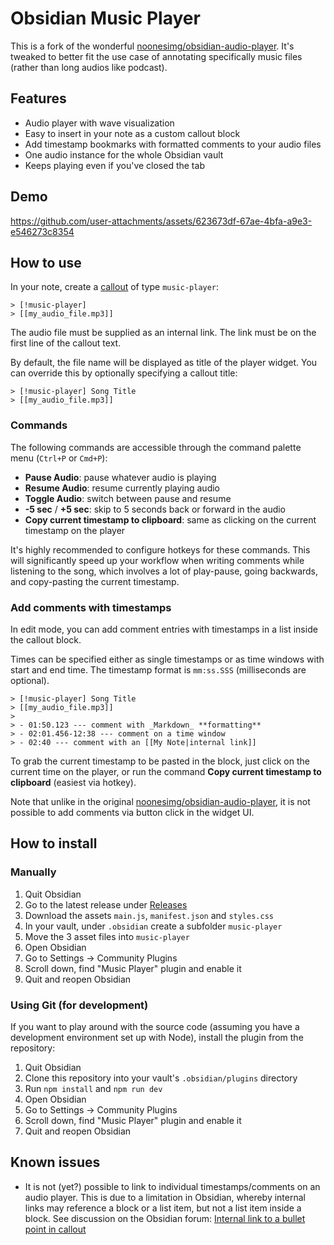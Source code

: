 # Obsidian Music Player

This is a fork of the wonderful [noonesimg/obsidian-audio-player](https://github.com/noonesimg/obsidian-audio-player). It's tweaked to better fit the use case of annotating specifically music files (rather than long audios like podcast).

## Features

- Audio player with wave visualization
- Easy to insert in your note as a custom callout block
- Add timestamp bookmarks with formatted comments to your audio files
- One audio instance for the whole Obsidian vault
- Keeps playing even if you've closed the tab

## Demo



https://github.com/user-attachments/assets/623673df-67ae-4bfa-a9e3-e546273c8354



## How to use

In your note, create a [callout](https://help.obsidian.md/Editing+and+formatting/Callouts) of type `music-player`:

```
> [!music-player]
> [[my_audio_file.mp3]]
```

The audio file must be supplied as an internal link. The link must be on the first line of the callout text.

By default, the file name will be displayed as title of the player widget. You can override this by optionally specifying a callout title:

```
> [!music-player] Song Title
> [[my_audio_file.mp3]]
```

### Commands

The following commands are accessible through the command palette menu (`Ctrl+P` or `Cmd+P`):

- **Pause Audio**: pause whatever audio is playing
- **Resume Audio**: resume currently playing audio
- **Toggle Audio**: switch between pause and resume
- **-5 sec** / **+5 sec**: skip to 5 seconds back or forward in the audio
- **Copy current timestamp to clipboard**: same as clicking on the current timestamp on the player

It's highly recommended to configure hotkeys for these commands. This will significantly speed up your workflow when writing comments while listening to the song, which involves a lot of play-pause, going backwards, and copy-pasting the current timestamp.

### Add comments with timestamps

In edit mode, you can add comment entries with timestamps in a list inside the callout block.

Times can be specified either as single timestamps or as time windows with start and end time. The timestamp format is `mm:ss.SSS` (milliseconds are optional).

```
> [!music-player] Song Title
> [[my_audio_file.mp3]]
>
> - 01:50.123 --- comment with _Markdown_ **formatting**
> - 02:01.456-12:38 --- comment on a time window
> - 02:40 --- comment with an [[My Note|internal link]]
```

To grab the current timestamp to be pasted in the block, just click on the current time on the player, or run the command **Copy current timestamp to clipboard** (easiest via hotkey).

Note that unlike in the original [noonesimg/obsidian-audio-player](https://github.com/noonesimg/obsidian-audio-player), it is not possible to add comments via button click in the widget UI.

## How to install

### Manually

1. Quit Obsidian
2. Go to the latest release under [Releases](https://github.com/catetrai/obsidian-audio-player/releases)
3. Download the assets `main.js`, `manifest.json` and `styles.css`
4. In your vault, under `.obsidian` create a subfolder `music-player`
5. Move the 3 asset files into `music-player`
6. Open Obsidian
7. Go to Settings -> Community Plugins
8. Scroll down, find "Music Player" plugin and enable it
9. Quit and reopen Obsidian

### Using Git (for development)

If you want to play around with the source code (assuming you have a development environment set up with Node), install the plugin from the repository:

1. Quit Obsidian
2. Clone this repository into your vault's `.obsidian/plugins` directory
3. Run `npm install` and `npm run dev`
4. Open Obsidian
5. Go to Settings -> Community Plugins
6. Scroll down, find "Music Player" plugin and enable it
7. Quit and reopen Obsidian

## Known issues

- It is not (yet?) possible to link to individual timestamps/comments on an audio player. This is due to a limitation in Obsidian, whereby internal links may reference a block or a list item, but not a list item inside a block. See discussion on the Obsidian forum: [Internal link to a bullet point in callout](https://forum.obsidian.md/t/internal-link-to-a-bullet-point-in-callout/47698)
